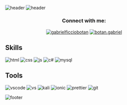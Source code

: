![header](https://capsule-render.vercel.app/api?type=waving&color=0:0092ff,100:005596&height=175&animation=fadeIn&text=Welcome%20to%20my%20profile!%20👋&fontColor=FFFFFF&fontSize=40&fontAlignY=35)
![header](https://capsule-render.vercel.app/api?type=transparent&height=175&animation=fadeIn&text=I'm%20Gabriel%20Botan&fontColor=0092ff&fontSize=50&fontAlignY=15&desc=&descAlign=58&descAlignY=35)

<h3 align="center">Connect with me:</h3>
<p align="center">
<a href="https://www.linkedin.com/in/gabrielficciobotan/" target="blank"><img align="center" src="https://img.shields.io/badge/LinkedIn-0077B5?style=for-the-badge&logo=linkedin&logoColor=white" alt="gabrielficciobotan"/></a>
<a href="https://www.instagram.com/botan.gabriel/" target="blank"><img align="center" src="https://img.shields.io/badge/Instagram-E4405F?style=for-the-badge&logo=instagram&logoColor=white" alt="botan.gabriel" /></a>
</p>

<div align="">

## Skills

![html](https://img.shields.io/badge/HTML5-E34F26.svg?style=for-the-badge&logo=HTML5&logoColor=white)
![css](https://img.shields.io/badge/CSS3-1572B6.svg?style=for-the-badge&logo=CSS3&logoColor=white)
![js](https://img.shields.io/badge/JavaScript-F7DF1E.svg?style=for-the-badge&logo=JavaScript&logoColor=black)
![c#](https://img.shields.io/badge/C%23-239120?style=for-the-badge&logo=c-sharp&logoColor=white)
![mysql](https://img.shields.io/badge/MySQL-00000F?style=for-the-badge&logo=mysql&logoColor=white)

## Tools

![vscode](https://img.shields.io/badge/Visual_Studio_Code-0078D4?style=for-the-badge&logo=visual%20studio%20code&logoColor=white)
![vs](https://img.shields.io/badge/Visual_Studio-5C2D91?style=for-the-badge&logo=visual%20studio&logoColor=white)
![kali](https://img.shields.io/badge/Kali_Linux-557C94?style=for-the-badge&logo=kali-linux&logoColor=white)
![ionic](https://img.shields.io/badge/Ionic-3880FF?style=for-the-badge&logo=ionic&logoColor=white)
![prettier](https://img.shields.io/badge/prettier-1A2C34?style=for-the-badge&logo=prettier&logoColor=F7BA3E)
![git](https://img.shields.io/badge/GIT-E44C30?style=for-the-badge&logo=git&logoColor=white)

</div>

![footer](https://capsule-render.vercel.app/api?section=footer&type=waving&color=0:0092ff,100:005596&height=175)
